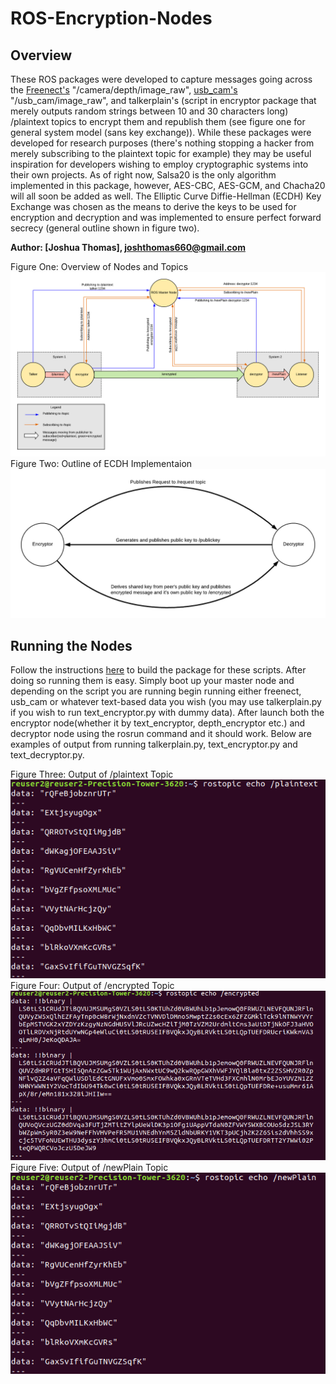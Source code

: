 # ROS-Encryption-Nodes
## Overview
These ROS packages were developed to capture messages going across the [Freenect's](http://wiki.ros.org/freenect_launch) "/camera/depth/image_raw", [usb_cam's](http://wiki.ros.org/usb_cam) "/usb_cam/image_raw", and talkerplain's (script in encryptor package that merely outputs random strings between 10 and 30 characters long) /plaintext topics to encrypt them and republish them (see figure one for general system model (sans key exchange)). While these packages were developed for research purposes (there's nothing stopping a hacker from merely subscribing to the plaintext topic for example) they may be useful inspiration for developers wishing to employ cryptographic systems into their own projects. As of right now, Salsa20 is the only algorithm implemented in this package, however, AES-CBC, AES-GCM, and Chacha20 will all soon be added as well. The Elliptic Curve Diffie-Hellman (ECDH) Key Exchange was chosen as the means to derive the keys to be used for encryption and decryption and was implemented to ensure perfect forward secrecy (general outline shown in figure two).

**Author: [Joshua Thomas], joshthomas660@gmail.com**

Figure One: Overview of Nodes and Topics <br />
![General System Model](https://github.com/Freywulf/ROS-Encryption-Nodes/blob/master/images/System%20Diagram%20Sans%20Key%20Exchange.png) <br />
Figure Two: Outline of ECDH Implementaion <br />
![Key Exchange Outline](https://github.com/Freywulf/ROS-Encryption-Nodes/blob/master/images/Key%20Exchange%20Diagram.png)<br />

## Running the Nodes
Follow the instructions [here](http://wiki.ros.org/ROS/Tutorials/CreatingPackage) to build the package for these scripts. After doing so running them is easy. Simply boot up your master node and depending on the script you are running begin running either freenect, usb_cam or whatever text-based data you wish (you may use talkerplain.py if you wish to run text_encryptor.py with dummy data). After launch both the encryptor node(whether it by text_encryptor, depth_encryptor etc.) and decryptor node using the rosrun command and it should work. Below are examples of output from running talkerplain.py, text_encryptor.py and text_decryptor.py. 

Figure Three: Output of /plaintext Topic <br />
![Key Exchange Outline](https://github.com/Freywulf/ROS-Encryption-Nodes/blob/master/images/plaintext.png) <br />
Figure Four: Output of /encrypted Topic <br />
![Key Exchange Outline](https://github.com/Freywulf/ROS-Encryption-Nodes/blob/master/images/encryptedTerminal.png) <br />
Figure Five: Output of /newPlain Topic <br />
![Key Exchange Outline](https://github.com/Freywulf/ROS-Encryption-Nodes/blob/master/images/newPlain.png)<br />


